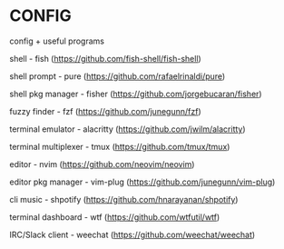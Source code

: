 CONFIG
=

config + useful programs

shell - fish (https://github.com/fish-shell/fish-shell)

shell prompt - pure (https://github.com/rafaelrinaldi/pure)

shell pkg manager - fisher (https://github.com/jorgebucaran/fisher)

fuzzy finder - fzf (https://github.com/junegunn/fzf)

terminal emulator - alacritty (https://github.com/jwilm/alacritty)

terminal multiplexer - tmux (https://github.com/tmux/tmux)

editor - nvim (https://github.com/neovim/neovim)

editor pkg manager - vim-plug (https://github.com/junegunn/vim-plug)

cli music - shpotify (https://github.com/hnarayanan/shpotify)

terminal dashboard - wtf (https://github.com/wtfutil/wtf)

IRC/Slack client - weechat (https://github.com/weechat/weechat)
